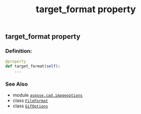 ﻿---
title: target_format property
second_title: Aspose.CAD for Python via .NET API References
description: 
type: docs
weight: 170
url: /python-net/aspose.cad.imageoptions/gifoptions/target_format/
is_root: false
---

## target_format property

### Definition:
```python
@property
def target_format(self):
    ...
```

### See Also
* module [`aspose.cad.imageoptions`](../../)
* class [`FileFormat`](/cad/python-net/aspose.cad/fileformat)
* class [`GifOptions`](/cad/python-net/aspose.cad.imageoptions/gifoptions)
